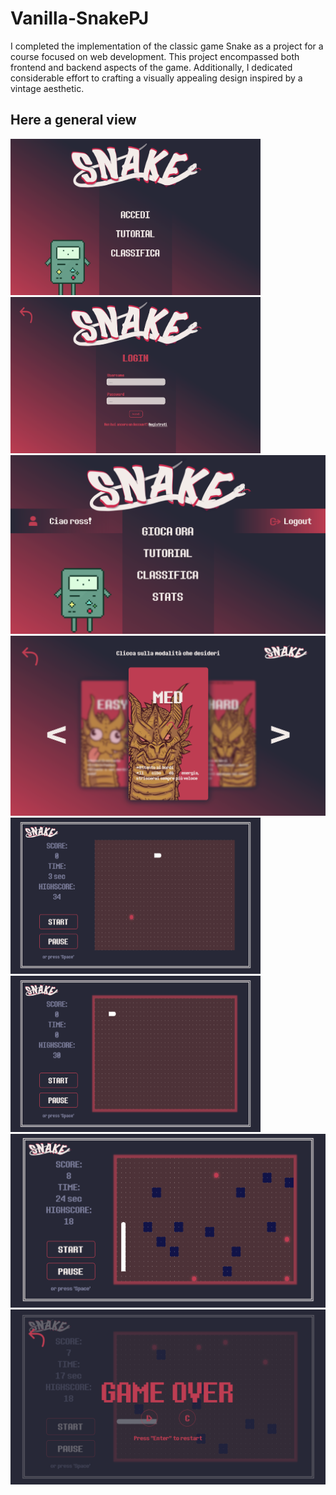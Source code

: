 # Vanilla-SnakePJ

I completed the implementation of the classic game Snake as a project for a course focused on web development. This project encompassed both frontend and backend aspects of the game. Additionally, I dedicated considerable effort to crafting a visually appealing design inspired by a vintage aesthetic.

## Here a general view


<div>
  <img src="game_img/img1.png" alt="Descrizione" width="400"  height="250">
  <img src="game_img/img3.png" alt="Descrizione" width="400" height="250">
</div>

<div>
  <img src="game_img/img2.png" alt="Descrizione" width=auto  height=auto>
   <img src="game_img/img4.png" alt="Descrizione" width=auto  height=auto>
</div>

<div>
  <img src="game_img/img5.png" alt="Descrizione" width="400"  height="250">
  <img src="game_img/img6.png" alt="Descrizione" width="400" height="250">
</div>

<div>
  <img src="game_img/img7.png" alt="Descrizione" width=auto  height=auto>
  <img src="game_img/img8.png" alt="Descrizione" width=auto  height=auto>
</div>

